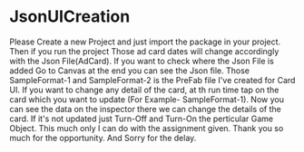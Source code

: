# JsonUICreation
Please Create a new Project and just import the package in your project.
Then if you run the project Those ad card dates will change accordingly with the Json File(AdCard).
If you want to check where the Json File is added Go to Canvas at the end you can see the Json file.
Those SampleFormat-1 and SampleFormat-2 is the PreFab file I've created for Card UI.
If you want to change any detail of the card, at th run time tap on the card which you want to update (For Example- SampleFormat-1).
Now you can see the data on the inspector there we can change the details of the card.
If it's not updated just Turn-Off and Turn-On the perticular Game Object.
This much only I can do with the assignment given.
Thank you so much for the opportunity.
And Sorry for the delay.
